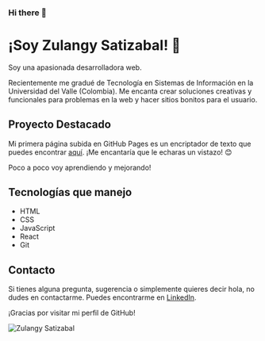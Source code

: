 ### Hi there 👋

<!--
**ZulangySatizabal/ZulangySatizabal** is a ✨ _special_ ✨ repository because its `README.md` (this file) appears on your GitHub profile.

Here are some ideas to get you started:

- 🔭 I’m currently working on ...
- 🌱 I’m currently learning ...
- 👯 I’m looking to collaborate on ...
- 🤔 I’m looking for help with ...
- 💬 Ask me about ...
- 📫 How to reach me: ...
- 😄 Pronouns: ...
- ⚡ Fun fact: ...
-->
# ¡Soy Zulangy Satizabal! 👋

Soy una apasionada desarrolladora web.

Recientemente me gradué de Tecnología en Sistemas de Información en la Universidad del Valle (Colombia). Me encanta crear soluciones creativas y funcionales para problemas en la web y hacer sitios bonitos para el usuario.

## Proyecto Destacado

Mi primera página subida en GitHub Pages es un encriptador de texto que puedes encontrar [aquí](https://zulangysatizabal.github.io/Encriptador-de-Texto/). ¡Me encantaría que le echaras un vistazo! 😊

Poco a poco voy aprendiendo y mejorando!

## Tecnologías que manejo

- HTML
- CSS
- JavaScript
- React
- Git

## Contacto

Si tienes alguna pregunta, sugerencia o simplemente quieres decir hola, no dudes en contactarme. Puedes encontrarme en [LinkedIn](https://www.linkedin.com/in/zulangy-satizabal/).

¡Gracias por visitar mi perfil de GitHub!

![Zulangy Satizabal](https://avatars.githubusercontent.com/u/100803602?s=96&v=4  )

